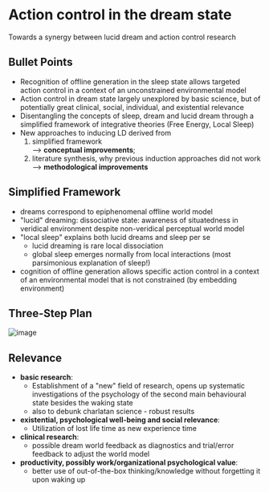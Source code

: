 # Action control in the dream state
Towards a synergy between lucid dream and action control research

## Bullet Points
-	Recognition of offline generation in the sleep state allows targeted action control in a context of an unconstrained environmental model
-	Action control in dream state largely unexplored by basic science, but of potentially great clinical, social, individual, and existential relevance 
-	Disentangling the concepts of sleep, dream and lucid dream through a simplified framework of integrative theories (Free Energy, Local Sleep)
-	New approaches to inducing LD derived from  
    1. simplified framework  
--> **conceptual improvements**;  
    2. literature synthesis, why previous induction approaches did not work  
--> **methodological improvements**

## Simplified Framework
- dreams correspond to epiphenomenal offline world model
- "lucid" dreaming: dissociative state: awareness of situatedness in veridical environment despite non-veridical perceptual world model
- "local sleep" explains both lucid dreams and sleep per se
    - lucid dreaming is rare local dissociation
    - global sleep emerges normally from local interactions (most parsimonious explanation of sleep!)
- cognition of offline generation allows specific action control in a context of an environmental model that is not constrained (by embedding environment)

## Three-Step Plan
![image](https://user-images.githubusercontent.com/15858293/167286512-aaad700b-2a2c-4bec-b954-f7188927b308.png)

## Relevance
-	**basic research**:
    - Establishment of a "new" field of research, opens up systematic investigations of the psychology of the second main behavioural state besides the waking state
    - also to debunk charlatan science - robust results
-	**existential, psychological well-being and social relevance**: 
    - Utilization of lost life time as new experience time
- **clinical research**:
    - possible dream world feedback as diagnostics and trial/error feedback to adjust the world model
- **productivity, possibly work/organizational psychological value**:
    - better use of out-of-the-box thinking/knowledge without forgetting it upon waking up


<!--

**Here are some ideas to get you started:**

🙋‍♀️ A short introduction - what is your organization all about?
🌈 Contribution guidelines - how can the community get involved?
👩‍💻 Useful resources - where can the community find your docs? Is there anything else the community should know?
🍿 Fun facts - what does your team eat for breakfast?
🧙 Remember, you can do mighty things with the power of [Markdown](https://docs.github.com/github/writing-on-github/getting-started-with-writing-and-formatting-on-github/basic-writing-and-formatting-syntax)
-->
